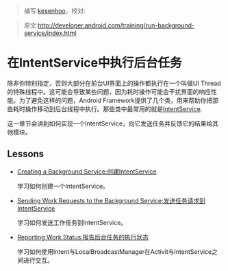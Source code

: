 > 编写:[kesenhoo](https://github.com/kesenhoo)，校对:

> 原文:<http://developer.android.com/training/run-background-service/index.html>

# 在IntentService中执行后台任务

除非你特别指定，否则大部分在前台UI界面上的操作都执行在一个叫做UI Thread的特殊线程中。这可能会导致某些问题，因为耗时操作可能会干扰界面的响应性能。为了避免这样的问题，Android Framework提供了几个类，用来帮助你把那些耗时操作移动到后台线程中执行。那些类中最常用的就是[IntentService](http://developer.android.com/reference/android/app/IntentService.html).

这一章节会讲到如何实现一个IntentService，向它发送任务并反馈它的结果给其他模块。

## Lessons

* [Creating a Background Service:创建IntentService](create-service.html)

  学习如何创建一个IntentService。

* [Sending Work Requests to the Background Service:发送任务请求到IntentService](send-request.html)

  学习如何发送工作任务到IntentService。

* [Reporting Work Status:报告后台任务的执行状态](report-status.html)

  学习如何使用Intent与LocalBroadcastManager在Activit与IntentService之间进行交互。
